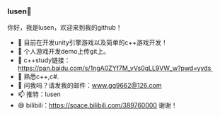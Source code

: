 ###  lusen👋
你好，我是lusen，欢迎来到我的github！

- 🔭 目前在开发unity引擎游戏以及简单的c++游戏开发！
- 🌱 个人游戏开发demo上传git上。
- 👯 c++study链接：https://pan.baidu.com/s/1ngA0ZYf7M_vVs0qLL9VW_w?pwd=yyds 
- 🤔 熟悉c++,c#.
- 💬 问我吗？请发我的邮件：www.gg9662@126.com
- 📫 推特：lusen
- 😄 bilibili：https://space.bilibili.com/389760000 谢谢！
